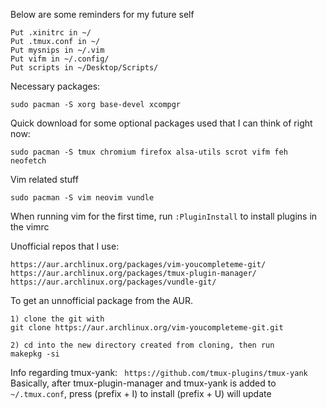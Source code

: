Below are some reminders for my future self
```
Put .xinitrc in ~/
Put .tmux.conf in ~/
Put mysnips in ~/.vim
Put vifm in ~/.config/
Put scripts in ~/Desktop/Scripts/
```
Necessary packages:
```
sudo pacman -S xorg base-devel xcompgr
```
Quick download for some optional packages used that I can think of right now:
```
sudo pacman -S tmux chromium firefox alsa-utils scrot vifm feh neofetch 
```
Vim related stuff
```
sudo pacman -S vim neovim vundle
```
When running vim for the first time, run ```:PluginInstall``` to install plugins in the vimrc

Unofficial repos that I use:
``` 
https://aur.archlinux.org/packages/vim-youcompleteme-git/ 
https://aur.archlinux.org/packages/tmux-plugin-manager/
https://aur.archlinux.org/packages/vundle-git/
```


To get an unnofficial package from the AUR. 
``` 
1) clone the git with
git clone https://aur.archlinux.org/vim-youcompleteme-git.git

2) cd into the new directory created from cloning, then run  
makepkg -si
```

Info regarding tmux-yank: 
``` https://github.com/tmux-plugins/tmux-yank```
Basically, after tmux-plugin-manager and tmux-yank is added to ```~/.tmux.conf```, press (prefix + I) to install (prefix + U) will update
		

